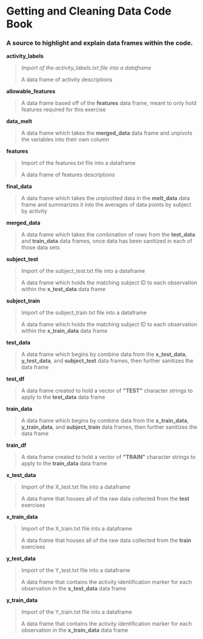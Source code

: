 # Getting and Cleaning Data Code Book
### A source to highlight and explain data frames within the code.

**activity_labels**

> *Import of the activity_labels.txt file into a dataframe*
>
> A data frame of activity descriptions

**allowable_features**

> A data frame based off of the **features** data frame, meant to only hold features required for this exercise

**data_melt**

> A data frame which takes the **merged_data** data frame and unpivots the variables into their own column

**features**

> Import of the features.txt file into a dataframe
>
> A data frame of features descriptions

**final_data**

> A data frame which takes the unpivotted data in the **melt_data** data frame and summarizes it into the averages of data points by subject by activity

**merged_data**

> A data frame which takes the combination of rows from the **test_data** and **train_data** data frames, once data has been sanitized in each of those data sets

**subject_test**

> Import of the subject_test.txt file into a dataframe
>
> A data frame which holds the matching subject ID to each observation within the **x_test_data** data frame

**subject_train**

> Import of the subject_train.txt file into a dataframe
>
> A data frame which holds the matching subject ID to each observation within the **x_train_data** data frame

**test_data**

> A data frame which begins by combine data from the **x_test_data**, **y_test_data**, and **subject_test** data frames, then further sanitizes the data frame

**test_df**

> A data frame created to hold a vector of **"TEST"** character strings to apply to the **test_data** data frame

**train_data**

> A data frame which begins by combine data from the **x_train_data**, **y_train_data**, and **subject_train** data frames, then further sanitizes the data frame

**train_df**

> A data frame created to hold a vector of **"TRAIN"** character strings to apply to the **train_data** data frame

**x_test_data**

> Import of the X_test.txt file into a dataframe
>
> A data frame that houses all of the raw data collected from the **test** exercises

**x_train_data**

> Import of the X_train.txt file into a dataframe
>
> A data frame that houses all of the raw data collected from the **train** exercises

**y_test_data**

> Import of the Y_test.txt file into a dataframe
>
> A data frame that contains the activity identification marker for each observation in the **x_test_data** data frame

**y_train_data**

> Import of the Y_train.txt file into a dataframe
>
> A data frame that contains the activity identification marker for each observation in the **x_train_data** data frame
